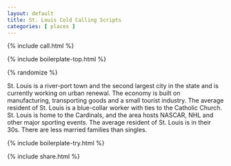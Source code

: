 ```yaml
---
layout: default
title: St. Louis Cold Calling Scripts
categories: [ places ]
---
```


{% include call.html %}

{% include boilerplate-top.html %}


{% randomize %}

St. Louis is a river-port town and the second largest city in the state and is currently working on urban renewal. The economy is built on manufacturing, transporting goods and a small tourist industry. The average resident of St. Louis is a blue-collar worker with ties to the Catholic Church. St. Louis is home to the Cardinals, and the area hosts NASCAR, NHL and other major sporting events. The average resident of St. Louis is in their 30s. There are less married families than singles.

{% include boilerplate-try.html %}

{% include share.html %}